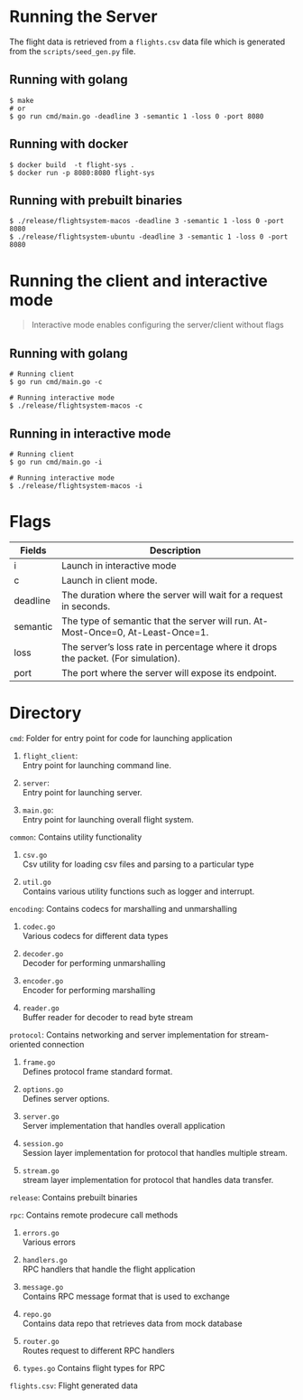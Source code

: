 # Running the Server
The flight data is retrieved from a `flights.csv` data file which is generated from the `scripts/seed_gen.py` file.

## Running with golang
```
$ make
# or
$ go run cmd/main.go -deadline 3 -semantic 1 -loss 0 -port 8080
```

## Running with docker
```
$ docker build  -t flight-sys .
$ docker run -p 8080:8080 flight-sys 
```

## Running with prebuilt binaries
```
$ ./release/flightsystem-macos -deadline 3 -semantic 1 -loss 0 -port 8080
$ ./release/flightsystem-ubuntu -deadline 3 -semantic 1 -loss 0 -port 8080
```

# Running the client and interactive mode
> Interactive mode enables configuring the server/client without flags
## Running with golang
```
# Running client
$ go run cmd/main.go -c

# Running interactive mode
$ ./release/flightsystem-macos -c
```
## Running in interactive mode
```
# Running client
$ go run cmd/main.go -i

# Running interactive mode
$ ./release/flightsystem-macos -i
```

# Flags
| Fields   | Description                                                                        |
|----------|------------------------------------------------------------------------------------|
| i        | Launch in interactive mode                                                         |
| c        |     Launch in client mode.                                                         |
| deadline | The duration where the server will wait for a request in seconds.                  |
| semantic | The type of semantic that the server will run. At-Most-Once=0, At-Least-Once=1.    |
| loss     | The server’s loss rate in percentage where it drops the packet. (For simulation).  |
| port     | The port where the server will expose its endpoint.                                |

# Directory

`cmd`: Folder for entry point for code for launching application
  1. `flight_client`:  
      Entry point for launching command line.
  
  2. `server`:  
      Entry point for launching server.
  
  3. `main.go`:    
      Entry point for launching overall flight system.

`common`: Contains utility functionality 
  1. `csv.go`  
     Csv utility for loading csv files and parsing to a particular type
  
  2. `util.go`  
     Contains various utility functions such as logger and interrupt.

`encoding`: Contains codecs for marshalling and unmarshalling
  1. `codec.go`  
      Various codecs for different data types
  
  2. `decoder.go`  
      Decoder for performing unmarshalling
  
  3. `encoder.go`  
     Encoder for performing marshalling

  4. `reader.go`  
     Buffer reader for decoder to read byte stream

`protocol`: Contains networking and server implementation for stream-oriented connection
  1. `frame.go`  
      Defines protocol frame standard format.
  
  2. `options.go`  
      Defines server options.
  
  3. `server.go`  
      Server implementation that handles overall application

  4. `session.go`  
      Session layer implementation for protocol that handles multiple stream.

  5. `stream.go`  
      stream layer implementation for protocol that handles data transfer.

`release`: Contains prebuilt binaries 

`rpc`: Contains remote prodecure call methods
  1. `errors.go`  
      Various errors
  
  2. `handlers.go`  
      RPC handlers that handle the flight application
  
  3. `message.go`  
      Contains RPC message format that is used to exchange

  4. `repo.go`  
      Contains data repo that retrieves data from mock database

  5. `router.go`  
      Routes request to different RPC handlers
  
  6. `types.go`
     Contains flight types for RPC

`flights.csv`: Flight generated data


